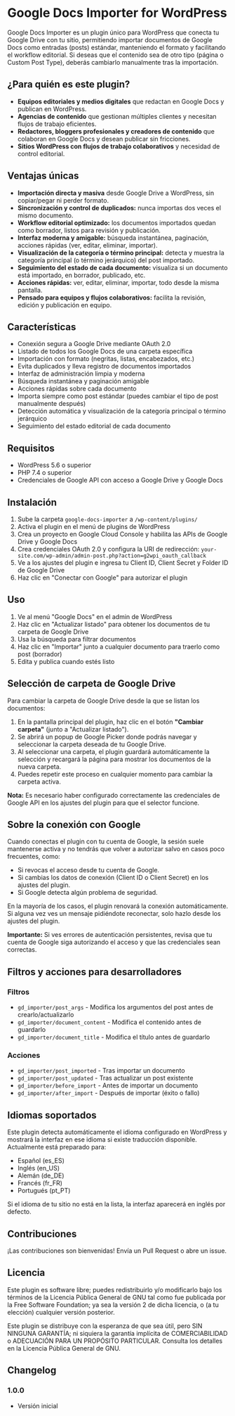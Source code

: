 # Google Docs Importer for WordPress

Google Docs Importer es un plugin único para WordPress que conecta tu Google Drive con tu sitio, permitiendo importar documentos de Google Docs como entradas (posts) estándar, manteniendo el formato y facilitando el workflow editorial. Si deseas que el contenido sea de otro tipo (página o Custom Post Type), deberás cambiarlo manualmente tras la importación.

## ¿Para quién es este plugin?
- **Equipos editoriales y medios digitales** que redactan en Google Docs y publican en WordPress.
- **Agencias de contenido** que gestionan múltiples clientes y necesitan flujos de trabajo eficientes.
- **Redactores, bloggers profesionales y creadores de contenido** que colaboran en Google Docs y desean publicar sin fricciones.
- **Sitios WordPress con flujos de trabajo colaborativos** y necesidad de control editorial.

## Ventajas únicas
- **Importación directa y masiva** desde Google Drive a WordPress, sin copiar/pegar ni perder formato.
- **Sincronización y control de duplicados:** nunca importas dos veces el mismo documento.
- **Workflow editorial optimizado:** los documentos importados quedan como borrador, listos para revisión y publicación.
- **Interfaz moderna y amigable:** búsqueda instantánea, paginación, acciones rápidas (ver, editar, eliminar, importar).
- **Visualización de la categoría o término principal:** detecta y muestra la categoría principal (o término jerárquico) del post importado.
- **Seguimiento del estado de cada documento:** visualiza si un documento está importado, en borrador, publicado, etc.
- **Acciones rápidas:** ver, editar, eliminar, importar, todo desde la misma pantalla.
- **Pensado para equipos y flujos colaborativos:** facilita la revisión, edición y publicación en equipo.

## Características
- Conexión segura a Google Drive mediante OAuth 2.0
- Listado de todos los Google Docs de una carpeta específica
- Importación con formato (negritas, listas, encabezados, etc.)
- Evita duplicados y lleva registro de documentos importados
- Interfaz de administración limpia y moderna
- Búsqueda instantánea y paginación amigable
- Acciones rápidas sobre cada documento
- Importa siempre como post estándar (puedes cambiar el tipo de post manualmente después)
- Detección automática y visualización de la categoría principal o término jerárquico
- Seguimiento del estado editorial de cada documento

## Requisitos
- WordPress 5.6 o superior
- PHP 7.4 o superior
- Credenciales de Google API con acceso a Google Drive y Google Docs

## Instalación
1. Sube la carpeta `google-docs-importer` a `/wp-content/plugins/`
2. Activa el plugin en el menú de plugins de WordPress
3. Crea un proyecto en Google Cloud Console y habilita las APIs de Google Drive y Google Docs
4. Crea credenciales OAuth 2.0 y configura la URI de redirección: `your-site.com/wp-admin/admin-post.php?action=g2wpi_oauth_callback`
5. Ve a los ajustes del plugin e ingresa tu Client ID, Client Secret y Folder ID de Google Drive
6. Haz clic en "Conectar con Google" para autorizar el plugin

## Uso
1. Ve al menú "Google Docs" en el admin de WordPress
2. Haz clic en "Actualizar listado" para obtener los documentos de tu carpeta de Google Drive
3. Usa la búsqueda para filtrar documentos
4. Haz clic en "Importar" junto a cualquier documento para traerlo como post (borrador)
5. Edita y publica cuando estés listo

## Selección de carpeta de Google Drive

Para cambiar la carpeta de Google Drive desde la que se listan los documentos:

1. En la pantalla principal del plugin, haz clic en el botón **"Cambiar carpeta"** (junto a "Actualizar listado").
2. Se abrirá un popup de Google Picker donde podrás navegar y seleccionar la carpeta deseada de tu Google Drive.
3. Al seleccionar una carpeta, el plugin guardará automáticamente la selección y recargará la página para mostrar los documentos de la nueva carpeta.
4. Puedes repetir este proceso en cualquier momento para cambiar la carpeta activa.

**Nota:** Es necesario haber configurado correctamente las credenciales de Google API en los ajustes del plugin para que el selector funcione.

## Sobre la conexión con Google

Cuando conectas el plugin con tu cuenta de Google, la sesión suele mantenerse activa y no tendrás que volver a autorizar salvo en casos poco frecuentes, como:

- Si revocas el acceso desde tu cuenta de Google.
- Si cambias los datos de conexión (Client ID o Client Secret) en los ajustes del plugin.
- Si Google detecta algún problema de seguridad.

En la mayoría de los casos, el plugin renovará la conexión automáticamente. Si alguna vez ves un mensaje pidiéndote reconectar, solo hazlo desde los ajustes del plugin.

**Importante:** Si ves errores de autenticación persistentes, revisa que tu cuenta de Google siga autorizando el acceso y que las credenciales sean correctas.

## Filtros y acciones para desarrolladores
### Filtros
- `gd_importer/post_args` - Modifica los argumentos del post antes de crearlo/actualizarlo
- `gd_importer/document_content` - Modifica el contenido antes de guardarlo
- `gd_importer/document_title` - Modifica el título antes de guardarlo

### Acciones
- `gd_importer/post_imported` - Tras importar un documento
- `gd_importer/post_updated` - Tras actualizar un post existente
- `gd_importer/before_import` - Antes de importar un documento
- `gd_importer/after_import` - Después de importar (éxito o fallo)

## Idiomas soportados

Este plugin detecta automáticamente el idioma configurado en WordPress y mostrará la interfaz en ese idioma si existe traducción disponible. Actualmente está preparado para:

- Español (es_ES)
- Inglés (en_US)
- Alemán (de_DE)
- Francés (fr_FR)
- Portugués (pt_PT)

Si el idioma de tu sitio no está en la lista, la interfaz aparecerá en inglés por defecto.

## Contribuciones
¡Las contribuciones son bienvenidas! Envía un Pull Request o abre un issue.

## Licencia

Este plugin es software libre; puedes redistribuirlo y/o modificarlo bajo los términos de la Licencia Pública General de GNU tal como fue publicada por la Free Software Foundation; ya sea la versión 2 de dicha licencia, o (a tu elección) cualquier versión posterior.

Este plugin se distribuye con la esperanza de que sea útil, pero SIN NINGUNA GARANTÍA; ni siquiera la garantía implícita de COMERCIABILIDAD o ADECUACIÓN PARA UN PROPÓSITO PARTICULAR. Consulta los detalles en la Licencia Pública General de GNU.

## Changelog

### 1.0.0
* Versión inicial

